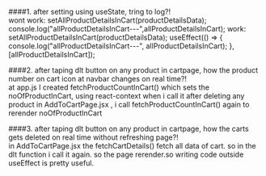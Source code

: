 ####1. after setting using useState, tring to log?!  
 wont work:
setAllProductDetailsInCart(productDetailsData);
console.log("allProductDetailsInCart---",allProductDetailsInCart);
work:
setAllProductDetailsInCart(productDetailsData);
useEffect(() => {
console.log("allProductDetailsInCart---", allProductDetailsInCart);
}, [allProductDetailsInCart]);

####2. after taping dlt button on any product in cartpage, how the product number on cart icon at navbar changes on real time?!  
 at app.js I created fetchProductCountInCart() which sets the noOfProductInCart, using react-context when i call it after deleting any product in AddToCartPage.jsx , i call fetchProductCountInCart() again to rerender noOfProductInCart

####3. after taping dlt button on any product in cartpage, how the carts gets deleted on real time without refreshing page?!  
 in AddToCartPage.jsx the fetchCartDetails() fetch all data of cart. so in the dlt function i call it again. so the page rerender.so writing code outside useEffect is pretty useful.
